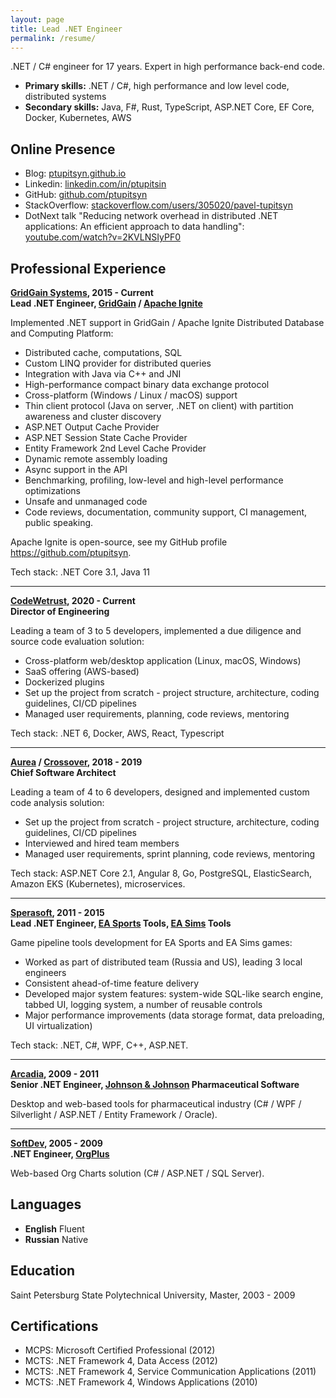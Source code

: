 ```yaml
---
layout: page
title: Lead .NET Engineer
permalink: /resume/
---
```


.NET / C# engineer for 17 years. Expert in high performance back-end code.

* **Primary skills:** .NET / C#, high performance and low level code, distributed systems
* **Secondary skills:** Java, F#, Rust, TypeScript, ASP.NET Core, EF Core, Docker, Kubernetes, AWS

## Online Presence
* Blog: [ptupitsyn.github.io](https://ptupitsyn.github.io/)
* Linkedin: [linkedin.com/in/ptupitsin](https://www.linkedin.com/in/ptupitsin/)
* GitHub: [github.com/ptupitsyn](https://github.com/ptupitsyn)
* StackOverflow: [stackoverflow.com/users/305020/pavel-tupitsyn](https://stackoverflow.com/users/305020/pavel-tupitsyn)
* DotNext talk "Reducing network overhead in distributed .NET applications: An efficient approach to data handling": [youtube.com/watch?v=2KVLNSIyPF0](https://www.youtube.com/watch?v=2KVLNSIyPF0)

## Professional Experience

**[GridGain Systems](https://www.gridgain.com/), 2015 - Current**  
**Lead .NET Engineer, [GridGain](https://www.gridgain.com/) / [Apache Ignite](https://ignite.apache.org/)**

Implemented .NET support in GridGain / Apache Ignite Distributed Database and Computing Platform:

* Distributed cache, computations, SQL
* Custom LINQ provider for distributed queries
* Integration with Java via C++ and JNI
* High-performance compact binary data exchange protocol
* Cross-platform (Windows / Linux / macOS) support
* Thin client protocol (Java on server, .NET on client) with partition awareness and cluster discovery
* ASP.NET Output Cache Provider
* ASP.NET Session State Cache Provider
* Entity Framework 2nd Level Cache Provider
* Dynamic remote assembly loading
* Async support in the API
* Benchmarking, profiling, low-level and high-level performance optimizations
* Unsafe and unmanaged code
* Code reviews, documentation, community support, CI management, public speaking.

Apache Ignite is open-source, see my GitHub profile https://github.com/ptupitsyn.

Tech stack: .NET Core 3.1, Java 11


---


**[CodeWetrust](https://www.codewetrust.com), 2020 - Current**  
**Director of Engineering**

Leading a team of 3 to 5 developers, implemented a due diligence and source code evaluation solution:

* Cross-platform web/desktop application (Linux, macOS, Windows)
* SaaS offering (AWS-based)
* Dockerized plugins
* Set up the project from scratch - project structure, architecture, coding guidelines, CI/CD pipelines
* Managed user requirements, planning, code reviews, mentoring

Tech stack: .NET 6, Docker, AWS, React, Typescript


---


**[Aurea](https://www.aurea.com/) / [Crossover](https://crossover.com/), 2018 - 2019**  
**Chief Software Architect**

Leading a team of 4 to 6 developers, designed and implemented custom code analysis solution:

* Set up the project from scratch - project structure, architecture, coding guidelines, CI/CD pipelines
* Interviewed and hired team members
* Managed user requirements, sprint planning, code reviews, mentoring

Tech stack: ASP.NET Core 2.1, Angular 8, Go, PostgreSQL, ElasticSearch, Amazon EKS (Kubernetes), microservices.


---


**[Sperasoft](https://sperasoft.ru/), 2011 - 2015**  
**Lead .NET Engineer, [EA Sports](https://www.easports.com/) Tools, [EA Sims](https://www.ea.com/games/the-sims) Tools**

Game pipeline tools development for EA Sports and EA Sims games:

* Worked as part of distributed team (Russia and US), leading 3 local engineers
* Consistent ahead-of-time feature delivery
* Developed major system features: system-wide SQL-like search engine, tabbed UI, logging system, a number of reusable controls
* Major performance improvements (data storage format, data preloading, UI virtualization)

Tech stack: .NET, C#, WPF, C++, ASP.NET.


---


**[Arcadia](http://www.softwarecountry.com/), 2009 - 2011**  
**Senior .NET Engineer, [Johnson & Johnson](https://www.jnj.com/) Pharmaceutical Software**

Desktop and web-based tools for pharmaceutical industry (C# / WPF / Silverlight / ASP.NET / Entity Framework / Oracle).


---


**[SoftDev](http://www.softdev.com/), 2005 - 2009**  
**.NET Engineer, [OrgPlus](http://www.orgplus.com/)**

Web-based Org Charts solution (C# / ASP.NET / SQL Server).

## Languages

* **English** Fluent
* **Russian** Native


## Education

Saint Petersburg State Polytechnical University, Master, 2003 - 2009


## Certifications

* MCPS: Microsoft Certified Professional (2012)
* MCTS: .NET Framework 4, Data Access (2012)
* MCTS: .NET Framework 4, Service Communication Applications (2011)
* MCTS: .NET Framework 4, Windows Applications (2010)
